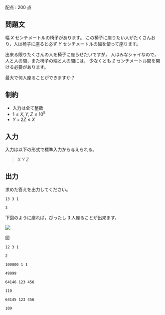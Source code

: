 配点 : $200$ 点

## 問題文

幅 $X$ センチメートルの椅子があります。
この椅子に座りたい人がたくさんおり，人は椅子に座ると必ず $Y$ センチメートルの幅を使って座ります。

出来る限りたくさんの人を椅子に座らせたいですが，
人はみなシャイなので，人と人の間，また椅子の端と人の間には，
少なくとも $Z$ センチメートル間を開ける必要があります。

最大で何人座ることができますか？

## 制約

- 入力は全て整数
- $1 \leq X, Y, Z \leq 10^5$
- $Y+2Z \leq X$

## 入力

入力は以下の形式で標準入力から与えられる。

> $X$ $Y$ $Z$

## 出力

求めた答えを出力してください。

```input1
13 3 1
```

```output1
3
```

下図のように座れば，ぴったし $3$ 人座ることが出来ます。

![](https://img.atcoder.jp/abc078/4a35302937c3cbc2f625156e7834d27f.png)

図

```input2
12 3 1
```

```output2
2
```

```input3
100000 1 1
```

```output3
49999
```

```input4
64146 123 456
```

```output4
110
```

```input5
64145 123 456
```

```output5
109
```